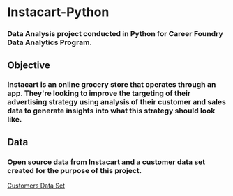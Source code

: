 # Instacart-Python
### Data Analysis project conducted in Python for Career Foundry Data Analytics Program.

## Objective

### Instacart is an online grocery store that operates through an app. They're looking to improve the targeting of their advertising strategy using analysis of their customer and sales data to generate insights into what this strategy should look like.

## Data

### Open source data from Instacart and a customer data set created for the purpose of this project.
[Customers Data Set](https://s3.amazonaws.com/coach-courses-us/public/courses/data-immersion/A4/A4_Data_Assets/customers.zip)
